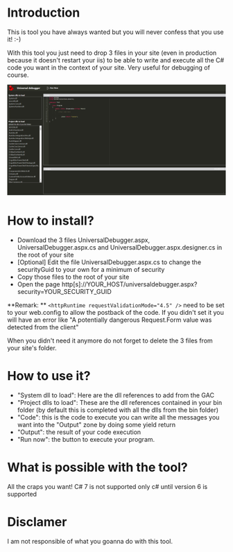 # Introduction
This is tool you have always wanted but you will never confess that you use it! :-)

With this tool you just need to drop 3 files in your site (even in production because it doesn't restart your iis) to be able to write and execute all the C# code you want in the context of your site.
Very useful for debugging of course.

![Screenshot](/Doc/Screenshot-1.png)

# How to install?
* Download the 3 files UniversalDebugger.aspx, UniversalDebugger.aspx.cs and UniversalDebugger.aspx.designer.cs in the root of your site
* [Optional] Edit the file UniversalDebugger.aspx.cs to change the securityGuid to your own for a minimum of security
* Copy those files to the root of your site
* Open the page http[s]://YOUR_HOST/universaldebugger.aspx?security=YOUR_SECURITY_GUID

**Remark: **
`<httpRuntime requestValidationMode="4.5" />`
need to be set to your web.config to allow the postback of the code. If you didn't set it you will have an error like "A potentially dangerous Request.Form value was detected from the client"

When you didn't need it anymore do not forget to delete the 3 files from your site's folder.

# How to use it?
* "System dll to load": Here are the dll references to add from the GAC
* "Project dlls to load": These are the dll references contained in your bin folder (by default this is completed with all the dlls from the bin folder)
* "Code": this is the code to execute you can write all the messages you want into the "Output" zone by doing some yield return
* "Output": the result of your code execution
* "Run now": the button to execute your program.

# What is possible with the tool?
All the craps you want! C# 7 is not supported only c# until version 6 is supported

# Disclamer
I am not responsible of what you goanna do with this tool.

